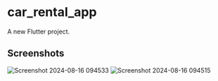 # car_rental_app

A new Flutter project.

## Screenshots

![Screenshot 2024-08-16 094533](https://github.com/user-attachments/assets/c36f4d2e-788b-4dea-aa17-e7c98f1ab4db)
![Screenshot 2024-08-16 094515](https://github.com/user-attachments/assets/413ba996-5872-428d-b516-45d23d46c795)

